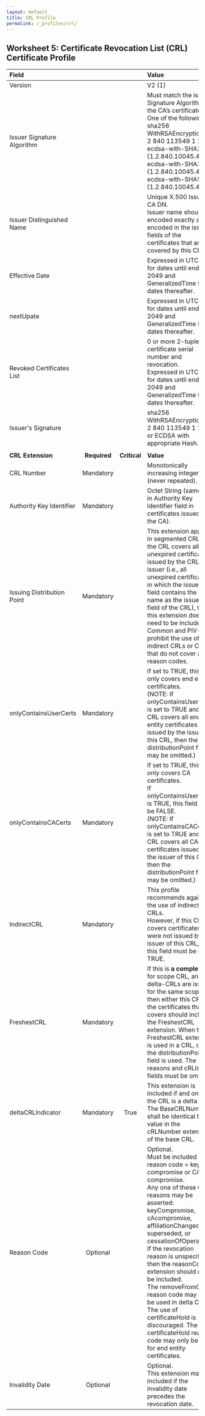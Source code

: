 ```yaml
---
layout: default
title: CRL Profile
permalink: /_profiles/crl/
---
```


## Worksheet 5: Certificate Revocation List (CRL) Certificate Profile

| **Field** |       |       | **Value**                             |
| :-------- | :---: | :---: | :-------------------------------     |
| Version   |       |       | V2 (1)                                 |
| Issuer Signature Algorithm   |       |       |  Must match the issuer Signature Algorithm of the CA’s certificate. One of the following: <br>sha256 WithRSAEncryption {1 2 840 113549 1 1 11} <br>ecdsa-with-SHA256 {1.2.840.10045.4.3.2} <br>ecdsa-with-SHA384 {1.2.840.10045.4.3.3} <br>ecdsa-with-SHA512 {1.2.840.10045.4.3.4}. | 
| Issuer Distinguished Name   |       |       |  Unique X.500 Issuing CA DN.<BR>Issuer name should be encoded exactly as encoded in the issuer fields of the certificates that are covered by this CRL. |
| Effective Date   |       |       |  Expressed in UTCTime for dates until end of 2049 and GeneralizedTime for dates thereafter.  |
| nextUpate   |       |       |  Expressed in UTCTime for dates until end of 2049 and GeneralizedTime for dates thereafter.  | 
| Revoked Certificates List   |       |       |  0 or more 2-tuple of certificate serial number and revocation.<BR>Expressed in UTCTime for dates until end of 2049 and GeneralizedTime for dates thereafter.  | 
| Issuer's Signature   |       |       |   sha256 WithRSAEncryption {1 2 840 113549 1 1 11}<BR>or ECDSA with appropriate Hash.   |
|               |                 |              |                                       |
| **CRL Extension** |  **Required**   | **Critical** | **Value**                             |
| CRL Number  | Mandatory |  |  Monotonically increasing integer (never repeated). | 
| Authority Key Identifier  | Mandatory |  |  Octet String (same as in Authority Key Identifier field in certificates issued by the CA). | 
| Issuing Distribution Point  | Mandatory |  |  This extension appears in segmented CRLs. If the CRL covers all unexpired certificates issued by the CRL issuer (i.e., all unexpired certificates in which the issuer field contains the same name as the issuer field of the CRL), then this extension does not need to be included.<BR>Common and PIV-I prohibit the use of indirect CRLs or CRLs that do not cover all reason codes. |
| onlyContainsUserCerts  | Mandatory |  |  If set to TRUE, this CRL only covers end entity certificates.<BR>(NOTE: If onlyContainsUserCerts is set to TRUE and the CRL covers all end entity certificates issued by the issuer of this CRL, then the distributionPoint field may be omitted.) |
| onlyContainsCACerts   | Mandatory |  |  If set to TRUE, this CRL only covers CA certificates.<BR>If onlyContainsUserCerts is TRUE, this field must be FALSE.<BR>(NOTE: If onlyContainsCACerts is set to TRUE and the CRL covers all CA certificates issued by the issuer of this CRL, then the distributionPoint field may be omitted.) |
| IndirectCRL   | Mandatory |  |  This profile recommends against the use of indirect CRLs.<BR>However, if this CRL covers certificates that were not issued by the issuer of this CRL, then this field must be set to TRUE. |
| FreshestCRL   | Mandatory  |  | If this is **a complete?** for scope CRL, and delta-CRLs are issued for the same scope, then either this CRL or the certificates that it covers should include the FreshestCRL extension. When the FreshestCRL extension is used in a CRL, only the distributionPoint field is used. The reasons and cRLIssuer fields must be omitted. |
| deltaCRLIndicator   | Mandatory  | True | This extension is included if and only if the CRL is a delta CRL.<BR>The BaseCRLNumber shall be identical to the value in the cRLNumber extension of the base CRL. |
| Reason Code   | Optional  |  | Optional.<BR>Must be included when reason code = key compromise or CA compromise.<BR>Any one of these CRL reasons may be asserted: keyCompromise, cAcompromise, affiliationChanged, superseded, or cessationOfOperation.<BR>If the revocation reason is unspecified, then the reasonCode extension should not be included.<BR>The removeFromCRL reason code may only be used in delta CRLs.<BR>The use of certificateHold is discouraged. The certificateHold reason code may only be used for end entity certificates. |
| Invalidity Date   | Optional  |  | Optional.<BR>This extension may be included if the invalidity date precedes the revocation date. |
